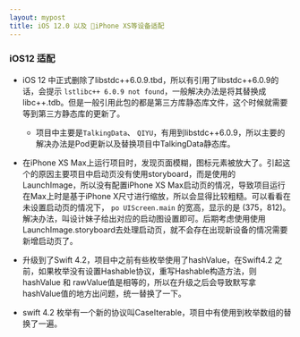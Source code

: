 ```yaml
---
layout: mypost
title: iOS 12.0 以及 iPhone XS等设备适配
---
```


### iOS12 适配

+ iOS 12 中正式删除了libstdc++6.0.9.tbd，所以有引用了libstdc++6.0.9的话，会提示 ```lstlibc++ 6.0.9 not found```，一般解决办法是将其替换成libc++.tdb。但是一般引用此包的都是第三方库静态库文件，这个时候就需要等到第三方静态库的更新了。

    - 项目中主要是```TalkingData```、 ```QIYU```，有用到libstdc++6.0.9，所以主要的解决办法是Pod更新以及替换项目中TalkingData静态库。


+ 在iPhone XS Max上运行项目时，发现页面模糊，图标元素被放大了。引起这个的原因主要项目中启动页没有使用storyboard，而是使用的LaunchImage，所以没有配置iPhone XS Max启动页的情况，导致项目运行在Max上时是基于iPhone X尺寸进行缩放，所以会显得比较粗糙。可以看看在未设置启动页的情况下， ``` po UIScreen.main ``` 的宽高，显示的是 (375，812)。解决办法，叫设计妹子给出对应的启动图设置即可。后期考虑使用使用LaunchImage.storyboard去处理启动页，就不会存在出现新设备的情况需要新增启动页了。


+ 升级到了Swift 4.2，项目中之前有些枚举使用了hashValue，在Swift4.2 之前，如果枚举没有设置Hashable协议，重写Hashable构造方法，则hashValue 和 rawValue值是相等的，所以在升级之后会导致默写拿hashValue值的地方出问题，统一替换了一下。

+ swift 4.2 枚举有一个新的协议叫CaseIterable，项目中有使用到枚举数组的替换了一遍。